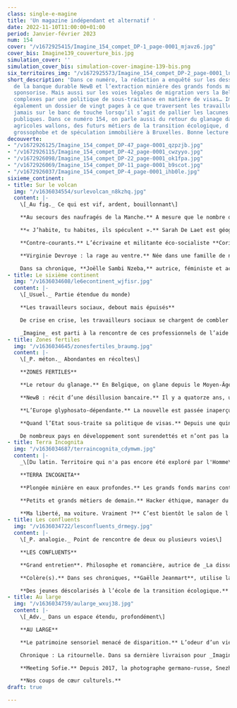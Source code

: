 ```yaml
---
class: single-e-magine
title: 'Un magazine indépendant et alternatif '
date: 2022-11-10T11:00:00+01:00
period: Janvier-février 2023
num: 154
cover: "/v1672925415/Imagine_154_compet_DP-1_page-0001_mjavz6.jpg"
cover_bis: Imagine139_couverture_bis.jpg
simulation_cover: ''
simulation_cover_bis: simulation-cover-imagine-139-bis.png
six_territoires_img: "/v1672925573/Imagine_154_compet_DP-2_page-0001_ln3pme.jpg"
short_description: 'Dans ce numéro, la rédaction a enquêté sur les dessous de la déconvenue
  de la banque durable NewB et l’extraction minière des grands fonds marins que l’Etat
  sponsorise. Mais aussi sur les voies légales de migration vers la Belgique, rendues
  complexes par une politique de sous-traitance en matière de visas… Imagine consacre
  également un dossier de vingt pages à ce que traversent les travailleurs sociaux,
  jamais sur le banc de touche lorsqu’il s’agit de pallier les lacunes des politiques
  publiques. Dans ce numéro 154, on parle aussi du retour du glanage dans les champs
  agricoles wallons, des futurs métiers de la transition écologique, d’une société
  grossophobe et de spéculation immobilière à Bruxelles. Bonne lecture ! '
decouverte:
- "/v1672926125/Imagine_154_compet_DP-47_page-0001_qzpzjb.jpg"
- "/v1672926115/Imagine_154_compet_DP-42_page-0001_cwzyyo.jpg"
- "/v1672926098/Imagine_154_compet_DP-22_page-0001_ok1fpa.jpg"
- "/v1672926069/Imagine_154_compet_DP-11_page-0001_b9scot.jpg"
- "/v1672926037/Imagine_154_compet_DP-4_page-0001_ihb0le.jpg"
sixieme_continent:
- title: Sur le volcan
  img: "/v1636034554/surlevolcan_n8kzhq.jpg"
  content: |-
    \[_Au fig._ Ce qui est vif, ardent, bouillonnant\]

    **Au secours des naufragés de la Manche.** A mesure que le nombre de dangereuses traversées vers l’Angleterre augmente, des marins, pêcheurs, sauveteurs professionnels, bénévoles, habitants et élus du Nord littoral se mobilisent pour venir en aide aux personnes échouées en mer. Récits de citoyens qui ont emprunté la voie de la solidarité et de la résistance dans un contexte migratoire tendu.

    **« J’habite, tu habites, ils spéculent ».** Sarah De Laet est géographe urbaine. A travers une conférence gesticulée, elle tente de visibiliser les effets délétères de la promotion immobilière sur les populations défavorisées de Bruxelles. Et appelle à créer des alliances entre les classes moyennes populaires, le logement étant un enjeu de classe sous-investi dans le débat public.

    **Contre-courants.** L’écrivaine et militante éco-socialiste **Corinne Morel Darleux** parle, dans sa chronique, de la joie de renouer avec le plaisir de ce que l’on fait soi-même. Un éloge du travail domestique, longtemps dévalorisé (pourtant loin d’être sans valeur) et base de l’autonomie politique et matérielle.

    **Virginie Devroye : la rage au ventre.** Née dans une famille de nutritionnistes de père en fils, Virginie Devroye a longtemps pensé qu’elle aurait _« une vie de merde, juste parce que j’étais grosse »._ Aujourd’hui, cette militante féministe et queer se bat au quotidien contre la grossophobie. Rencontre avec une femme qui s’attaque aux gros maux.

    Dans sa chronique, **Joëlle Sambi Nzeba,** autrice, féministe et activiste LGBTQI+ décrypte pourquoi ce n’était pas mieux avant.
- title: Le sixième continent
  img: "/v1636034608/le6econtinent_wjfisr.jpg"
  content: |-
    \[_Usuel._ Partie étendue du monde)

    **Les travailleurs sociaux, debout mais épuisés**

    De crise en crise, les travailleurs sociaux se chargent de combler de trop nombreuses brèches avec des moyens souvent dérisoires, à tel point que leur métier se vide parfois de son sens. Personnel épuisé ou démissionnaire, surcharge administrative, pénurie de travailleurs, difficulté de financement des structures… Le système craque de partout sur fond de précarité grandissante et de carences collectives.

    _Imagine_ est parti à la rencontre de ces professionnels de l’aide et de l’accueil et consacre un dossier de vingt pages à ce que traverse leur secteur.
- title: Zones fertiles
  img: "/v1636034645/zonesfertiles_braumg.jpg"
  content: |-
    \[_P. méton._ Abondantes en récoltes\]

    **ZONES FERTILES**

    **Le retour du glanage.** En Belgique, on glane depuis le Moyen-Âge. Aujourd’hui, cette pratique consistant à récupérer les légumes restés au champ après le passage des machines agricoles est de plus en plus encadrée. Ce qui témoigne à la fois d’un regain d’intérêt pour la consommation locale et de saison et d’une volonté de reconnecter les producteurs aux consommateurs… mais aussi des répercussions néfastes d’un millefeuille de crises (économiques, alimentaires, climatiques, énergétiques) pour les uns et les autres.

    **NewB : récit d’une désillusion bancaire.** Il y a quatorze ans, une idée émergeait dans un contexte de crise financière : une banque éthique, citoyenne et durable. Depuis, le rêve a vécu, fait vibrer… et déçu. Comment NewB a-t-elle été créée ? Ses choix stratégiques ont-ils été opportuns ? Pourquoi la Wallonie et Bruxelles ne l’ont pas sauvée ? Que réserve la promesse d’alliance avec la banque VDK ? _Imagine _retrace en cinq chapitres la plus grande saga coopérative belge d’après-guerre.

    **L’Europe glyphosato-dépendante.** La nouvelle est passée inaperçue : début décembre, la Commission européenne prolongeait d’un an l’autorisation du glyphosate, un herbicide toxique. Pour **Olivier De Schutter**, professeur à l’UCLouvain et rapporteur spécial de l’ONU sur l’extrême pauvreté et les droits de l’homme, ce dossier est « _symptomatique du mépris avec lequel l’on continue de traiter la santé des populations, aussi bien que du mépris de la démocratie »._

    **Quand l’Etat sous-traite sa politique de visas.** Depuis une quinzaine d’années, la Belgique a délégué la collecte des demandes de visa à des prestataires externes. Pourquoi ? A quel prix pour ceux qui souhaitent se rendre en Belgique par les voies légales de migration ? _Imagine_ s’est penché sur cette politique de sous-traitance peu connue du grand public, qui a notamment fait naître un marché fructueux pour une poignée d’entreprises privées et un système de fraudes… connu des autorités publiques.

    De nombreux pays en développement sont surendettés et n’ont pas la marge d’action suffisante pour financer leur transition écologique et sociale. Comment faire pour que les économies en développement se redressent, aient les moyens suffisants pour faire face au défi climatique et pour réduire les inégalités Nord-Sud ? **Arnaud Zacharie**, secrétaire général du CNCD-11.11.11 s’attaque à cette question, centrale en termes de justice climatique, dans sa chronique **Géo-stratégo**.
- title: Terra Incognita
  img: "/v1636034687/terraincognita_cdymwm.jpg"
  content: |-
    _\[Du latin. Territoire qui n'a pas encore été exploré par l'Homme\]_

    **TERRA INCOGNITA**

    **Plongée minière en eaux profondes.** Les grands fonds marins contiennent des minerais mais faut-il les prélever ? A quel prix ? Avec quels impacts sur les écosystèmes ? Au service de quelle activité industrielle en devenir ? Les questions que pose l’extraction minière des fonds marins sont majeures. De Clarion-Clipperton, dans l’océan Pacifique, au 16 rue de la Loi, à Bruxelles, _Imagine_ s’est immergé dans ce secteur encore peu connu qui soulève nombre de questions au niveau scientifique, juridique et économique. Le tout, alors que la Belgique est à l’avant-plan dans ce dossier miné… tout en se positionnant comme un ‘’blue leader’’. Une enquête soutenue par le Fonds pour le Journalisme.

    **Petits et grands métiers de demain.** Hacker éthique, manager du bonheur, défenseur des droits robotiques, fermier urbain… La transition écologique et sociale promet de transformer en profondeur le marché de l’emploi : des métiers vont disparaître, d’autres seront créés. D’autres encore seront transformés, au fil de l’évolution des compétences. Encore faut-il que la formation et le soutien des pouvoirs publics suivent.

    **Ma liberté, ma voiture. Vraiment ?** C’est bientôt le salon de l’Auto et notre chroniqueur, Yves Allié, s’interroge sur les mensonges de l’industrie, qui vend depuis plus d’un demi-siècle l’image de la voiture comme symbole de liberté.
- title: Les confluents
  img: "/v1636034722/lesconfluents_drmegy.jpg"
  content: |-
    \[_P. analogie._ Point de rencontre de deux ou plusieurs voies\]

    **LES CONFLUENTS**

    **Grand entretien**. Philosophe et romancière, autrice de _La dissociation_ paru au Seuil cet automne, Nadia Yala Kisukidi aime explorer les brèches et les imaginaires qui traversent les diasporas africaines en Europe. Inspirée par une bibliothèque philosophique et militante, elle se nourrit de l’histoire des indépendances, des expériences africaines et diasporiques pour proposer une autre histoire des luttes. Rencontre avec une intellectuelle traversée par l’imagination créatrice.

    **Colère(s).** Dans ses chroniques, **Gaëlle Jeanmart**, utilise la philosophie pour questionner divers aspects de nos vies. Dans ce numéro 154, elle s’attaque à nos colères, mécontentements quotidiens ou irritations passagères qu’on aimerait pacifier pour ne pas paraître grossiers ou dépossédés de nous-mêmes.

    **Des jeunes déscolarisés à l’école de la transition écologique.** A Lahage, non loin de Toulouse (France), une école forme des jeunes déscolarisés ou au chômage aux métiers de la transition écologique. Aux cours de permaculture ou d’écoconstruction s’ajoute l’indispensable accompagnement social de certains adolescents en perte de repères. Un reportage de nos confrères français de **Reporterre**, à lire dans nos colonnes.
- title: Au large
  img: "/v1636034759/aularge_wxuj38.jpg"
  content: |-
    \[_Adv._ Dans un espace étendu, profondément\]

    **AU LARGE**

    **Le patrimoine sensoriel menacé de disparition.** L’odeur d’un vieux livre, le son des cloches ou d’un orgue d’église, le dialecte d’une communauté, le parfum d’une ville sans pollution... Tous ces éléments du patrimoine dit « sensoriel » sont aujourd’hui menacés de disparition. Le média **Equaltimes** nous emmène à la rencontre de ses défenseurs qui, de l’Unesco au Parlement français, se mobilisent pour le préserver.

    Chronique : La ritournelle. Dans sa dernière livraison pour _Imagine_, l’écrivain Philippe Marczweski évoque son **amour de la mer**. Les croquettes de crevettes, le vent piquant et la chasse aux couteaux ici ; les transats, les sorbets coco et la tiédeur de l’eau là-bas. Et puis, il y a aussi ces silhouettes d’hommes, de femmes et d’enfants qu’on devine face à la côte anglaise.

    **Meeting Sofie.** Depuis 2017, la photographe germano-russe, Snezhana von Büdingen-Dyba documente la vie de Sofie, une jeune femme allemande atteinte de trisomie 21. Ce travail au long cours débouche sur la publication d’un magnifique ouvrage, Meeting Sofie, publié aux éditions Le Bec en l’air, qui aborde le handicap de manière sensible et parfois onirique. **Portfolio.**

    **Nos coups de cœur culturels.**
draft: true

---
```

